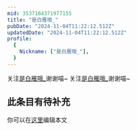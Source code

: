 ```yaml
---
mid: 3537104371977155
title: "是白雁哦_"
pubDate: "2024-11-04T11:22:12.512Z"
updatedDate: "2024-11-04T11:22:12.512Z"
profile:
  {
    Nickname: ["是白雁哦_"],
  }
---
```


关注[是白雁哦_](https://space.bilibili.com/3537104371977155)谢谢喵~ 关注[是白雁哦_](https://space.bilibili.com/3537104371977155)谢谢喵~

## 此条目有待补充
你可以在[这里](https://github.com/Yuhanawa/VTuber.ICU/edit/master/src/content/v/是白雁哦_/index.md)编辑本文

